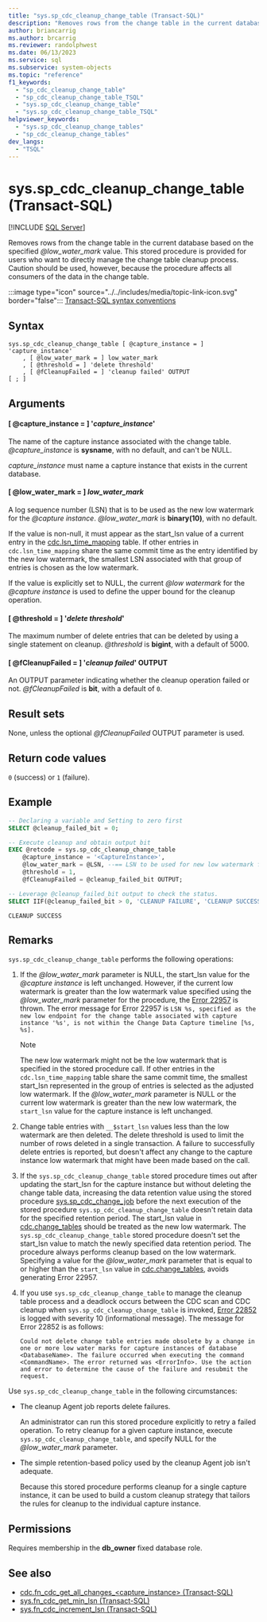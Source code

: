```yaml
---
title: "sys.sp_cdc_cleanup_change_table (Transact-SQL)"
description: "Removes rows from the change table in the current database based on the specified @low_water_mark value."
author: briancarrig
ms.author: brcarrig
ms.reviewer: randolphwest
ms.date: 06/13/2023
ms.service: sql
ms.subservice: system-objects
ms.topic: "reference"
f1_keywords:
  - "sp_cdc_cleanup_change_table"
  - "sp_cdc_cleanup_change_table_TSQL"
  - "sys.sp_cdc_cleanup_change_table"
  - "sys.sp_cdc_cleanup_change_table_TSQL"
helpviewer_keywords:
  - "sys.sp_cdc_cleanup_change_tables"
  - "sp_cdc_cleanup_change_tables"
dev_langs:
  - "TSQL"
---
```

# sys.sp_cdc_cleanup_change_table (Transact-SQL)

[!INCLUDE [SQL Server](../../includes/applies-to-version/sqlserver.md)]

Removes rows from the change table in the current database based on the specified *@low_water_mark* value. This stored procedure is provided for users who want to directly manage the change table cleanup process. Caution should be used, however, because the procedure affects all consumers of the data in the change table.

:::image type="icon" source="../../includes/media/topic-link-icon.svg" border="false"::: [Transact-SQL syntax conventions](../../t-sql/language-elements/transact-sql-syntax-conventions-transact-sql.md)

## Syntax

```syntaxsql
sys.sp_cdc_cleanup_change_table [ @capture_instance = ] 'capture_instance'
    , [ @low_water_mark = ] low_water_mark
    , [ @threshold = ] 'delete threshold'
    , [ @fCleanupFailed = ] 'cleanup failed' OUTPUT
[ ; ]
```

## Arguments

#### [ @capture_instance = ] '*capture_instance*'

The name of the capture instance associated with the change table. *@capture_instance* is **sysname**, with no default, and can't be NULL.

*capture_instance* must name a capture instance that exists in the current database.

#### [ @low_water_mark = ] *low_water_mark*

A log sequence number (LSN) that is to be used as the new low watermark for the *@capture instance*. *@low_water_mark* is **binary(10)**, with no default.

If the value is non-null, it must appear as the start_lsn value of a current entry in the [cdc.lsn_time_mapping](../system-tables/cdc-lsn-time-mapping-transact-sql.md) table. If other entries in `cdc.lsn_time_mapping` share the same commit time as the entry identified by the new low watermark, the smallest LSN associated with that group of entries is chosen as the low watermark.

If the value is explicitly set to NULL, the current *@low watermark* for the *@capture instance* is used to define the upper bound for the cleanup operation.

#### [ @threshold = ] '*delete threshold*'

The maximum number of delete entries that can be deleted by using a single statement on cleanup. *@threshold* is **bigint**, with a default of 5000.

#### [ @fCleanupFailed = ] '*cleanup failed*' OUTPUT

An OUTPUT parameter indicating whether the cleanup operation failed or not. *@fCleanupFailed* is **bit**, with a default of `0`.

## Result sets

None, unless the optional *@fCleanupFailed* OUTPUT parameter is used.

## Return code values

`0` (success) or `1` (failure).

## Example

```sql
-- Declaring a variable and Setting to zero first
SELECT @cleanup_failed_bit = 0;

-- Execute cleanup and obtain output bit
EXEC @retcode = sys.sp_cdc_cleanup_change_table
    @capture_instance = '<CaptureInstance>',
    @low_water_mark = @LSN, --== LSN to be used for new low watermark for capture instance
    @threshold = 1,
    @fCleanupFailed = @cleanup_failed_bit OUTPUT;

-- Leverage @cleanup_failed_bit output to check the status.
SELECT IIF(@cleanup_failed_bit > 0, 'CLEANUP FAILURE', 'CLEANUP SUCCESS');
```

```output
CLEANUP SUCCESS
```

## Remarks

`sys.sp_cdc_cleanup_change_table` performs the following operations:

1. If the *@low_water_mark* parameter is NULL, the start_lsn value for the *@capture instance* is left unchanged. However, if the current low watermark is greater than the low watermark value specified using the *@low_water_mark* parameter for the procedure, the [Error 22957](../errors-events/database-engine-events-and-errors.md) is thrown. The error message for Error 22957 is `LSN %s, specified as the new low endpoint for the change table associated with capture instance '%s', is not within the Change Data Capture timeline [%s, %s].`

   > [!NOTE]  
   > The new low watermark might not be the low watermark that is specified in the stored procedure call. If other entries in the `cdc.lsn_time_mapping` table share the same commit time, the smallest start_lsn represented in the group of entries is selected as the adjusted low watermark. If the *@low_water_mark* parameter is NULL or the current low watermark is greater than the new low watermark, the `start_lsn` value for the capture instance is left unchanged.

1. Change table entries with `__$start_lsn` values less than the low watermark are then deleted. The delete threshold is used to limit the number of rows deleted in a single transaction. A failure to successfully delete entries is reported, but doesn't affect any change to the capture instance low watermark that might have been made based on the call.

1. If the `sys.sp_cdc_cleanup_change_table` stored procedure times out after updating the start_lsn for the capture instance but without deleting the change table data, increasing the data retention value using the stored procedure [sys.sp_cdc_change_job](sys-sp-cdc-change-job-transact-sql.md) before the next execution of the stored procedure `sys.sp_cdc_cleanup_change_table` doesn't retain data for the specified retention period. The start_lsn value in [cdc.change_tables](../system-tables/cdc-change-tables-transact-sql.md) should be treated as the new low watermark. The `sys.sp_cdc_cleanup_change_table` stored procedure doesn't set the start_lsn value to match the newly specified data retention period. The procedure always performs cleanup based on the low watermark. Specifying a value for the *@low_water_mark* parameter that is equal to or higher than the `start_lsn` value in [cdc.change_tables](../system-tables/cdc-change-tables-transact-sql.md), avoids generating Error 22957.

1. If you use `sys.sp_cdc_cleanup_change_table` to manage the cleanup table process and a deadlock occurs between the CDC scan and CDC cleanup when `sys.sp_cdc_cleanup_change_table` is invoked, [Error 22852](../errors-events/database-engine-events-and-errors.md) is logged with severity 10 (informational message). The message for Error 22852 is as follows:

   ```output
   Could not delete change table entries made obsolete by a change in one or more low water marks for capture instances of database <DatabaseName>. The failure occurred when executing the command <CommandName>. The error returned was <ErrorInfo>. Use the action and error to determine the cause of the failure and resubmit the request.
   ```

Use `sys.sp_cdc_cleanup_change_table` in the following circumstances:

- The cleanup Agent job reports delete failures.

  An administrator can run this stored procedure explicitly to retry a failed operation. To retry cleanup for a given capture instance, execute `sys.sp_cdc_cleanup_change_table`, and specify NULL for the *@low_water_mark* parameter.

- The simple retention-based policy used by the cleanup Agent job isn't adequate.

  Because this stored procedure performs cleanup for a single capture instance, it can be used to build a custom cleanup strategy that tailors the rules for cleanup to the individual capture instance.

## Permissions

Requires membership in the **db_owner** fixed database role.

## See also

- [cdc.fn_cdc_get_all_changes_&lt;capture_instance&gt; (Transact-SQL)](../system-functions/cdc-fn-cdc-get-all-changes-capture-instance-transact-sql.md)
- [sys.fn_cdc_get_min_lsn (Transact-SQL)](../system-functions/sys-fn-cdc-get-min-lsn-transact-sql.md)
- [sys.fn_cdc_increment_lsn (Transact-SQL)](../system-functions/sys-fn-cdc-increment-lsn-transact-sql.md)
